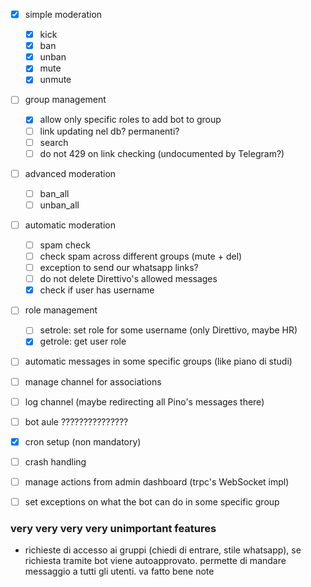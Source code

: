 - [x] simple moderation
  - [x] kick
  - [x] ban
  - [x] unban
  - [x] mute
  - [x] unmute
- [ ] group management
  - [x] allow only specific roles to add bot to group
  - [ ] link updating nel db? permanenti?
  - [ ] search
  - [ ] do not 429 on link checking (undocumented by Telegram?)
- [ ] advanced moderation
  - [ ] ban_all
  - [ ] unban_all
- [ ] automatic moderation
  - [ ] spam check
  - [ ] check spam across different groups (mute + del)
  - [ ] exception to send our whatsapp links?
  - [ ] do not delete Direttivo's allowed messages
  - [x] check if user has username
- [ ] role management
  - [ ] setrole: set role for some username (only Direttivo, maybe HR)
  - [x] getrole: get user role
- [ ] automatic messages in some specific groups (like piano di studi)
- [ ] manage channel for associations
- [ ] log channel (maybe redirecting all Pino's messages there)
- [ ] bot aule ???????????????
- [x] cron setup (non mandatory)
- [ ] crash handling

- [ ] manage actions from admin dashboard (trpc's WebSocket impl)
- [ ] set exceptions on what the bot can do in some specific group

### very very very very unimportant features

- richieste di accesso ai gruppi (chiedi di entrare, stile whatsapp), se richiesta tramite
  bot viene autoapprovato. permette di mandare messaggio a tutti gli utenti. va fatto bene
  note
